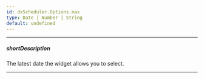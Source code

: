 ```yaml
---
id: dxScheduler.Options.max
type: Date | Number | String
default: undefined
---
```

---
##### shortDescription
The latest date the widget allows you to select.

---
